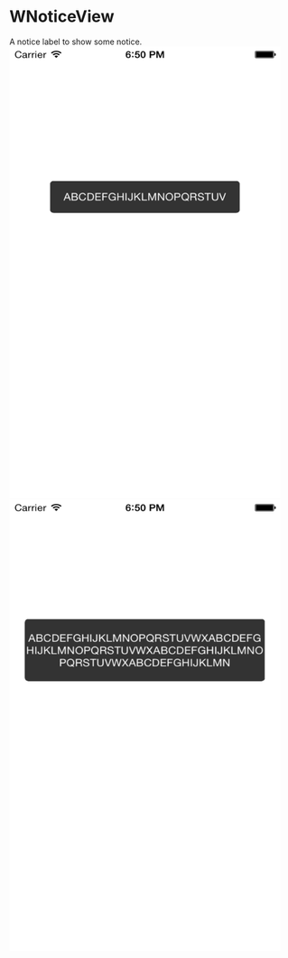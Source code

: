 # WNoticeView
A notice label to show some notice.
<img src="./ScreenCapture/Shot2.png" height="800" width="480" alt="单行展示" />
<img src="./ScreenCapture/Shot1.png" height="800" width="480" alt="多行展示" />
